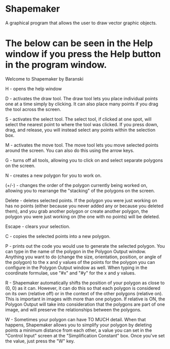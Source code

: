 Shapemaker
==========

A graphical program that allows the user to draw vector graphic objects.

The below can be seen in the Help window if you press the Help button in the program window.
============================================================================================



Welcome to Shapemaker by Baranski


H - opens the help window

D - activates the draw tool. The draw tool lets you place individual points one at a time simply by clicking. It can also place many points if you drag the tool across the screen.

S - activates the select tool. The select tool, if clicked at one spot, will select the nearest point to where the tool was clicked. If you press down, drag, and release, you will instead select any points within the selection box.

M - activates the move tool. The move tool lets you move selected points around the screen. You can also do this using the arrow keys.

G - turns off all tools, allowing you to click on and select separate polygons on the screen.

N - creates a new polygon for you to work on.

(+/-) - changes the order of the polygon currently being worked on, allowing you to rearrange the "stacking" of the polygons on the screen.

Delete - deletes selected points. If the polygon you were just working on has no points (either because you never added any or because you deleted them), and you grab another polygon or create another polygon, the polygon you were just working on (the one with no points) will be deleted.

Escape - clears your selection.

C - copies the selected points into a new polygon.

P - prints out the code you would use to generate the selected polygon. You can type in the name of the polygon in the Polygon Output window. Anything you want to do (change the size, orientation, position, or angle of the polygon) to the x and y values of the points for the polygon you can configure in the Polygon Output window as well. When typing in the coordinate formulae, use "#x" and "#y" for the x and y values.

R - Shapemaker automatically shifts the position of your polygon as close to (0, 0) as it can. However, it can do this so that each polygon is considered on its own (relative off) or in the context of the other polygons (relative on). This is important in images with more than one polygon. If relative is ON, the Polygon Output will take into consideration that the polygons are part of one image, and will preserve the relationships between the polygons.

W - Sometimes your polygon can have TO MUCH detail. When that happens, Shapemaker allows you to simplify your polygon by deleting points a minimum distance from each other, a value you can set in the "Control Input" screen at the "Simplification Constant" box. Once you've set the value, just press the "W" key.

